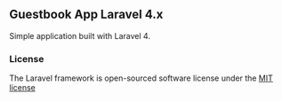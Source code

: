 ## Guestbook App Laravel 4.x

Simple application built with Laravel 4.

### License

The Laravel framework is open-sourced software license under the [MIT license](http://opensource.org/licenses/MIT)